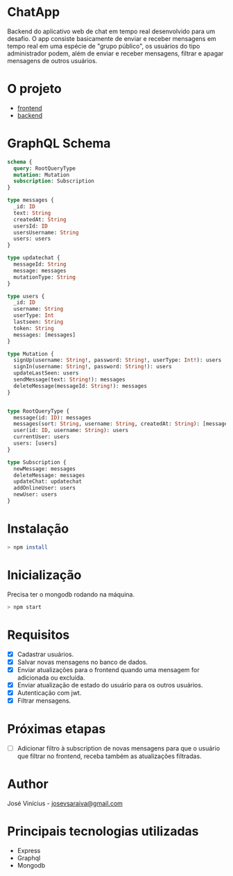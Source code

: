 # ChatApp
Backend do aplicativo web de chat em tempo real desenvolvido para um desafio.
O app consiste basicamente de enviar e receber mensagens em tempo real em uma espécie de "grupo público", 
os usuários do tipo administrador podem, além de enviar e receber mensagens, filtrar e apagar mensagens de outros usuários.

# O projeto
- [frontend](https://github.com/jbsaraiva/chat-app-frontend)
- [backend](https://github.com/jbsaraiva/chat-app-backend)

# GraphQL Schema
```graphql
schema {
  query: RootQueryType
  mutation: Mutation
  subscription: Subscription
}

type messages {
  _id: ID
  text: String
  createdAt: String
  usersId: ID
  usersUsername: String
  users: users
}

type updatechat {
  messageId: String
  message: messages
  mutationType: String
}

type users {
  _id: ID
  username: String
  userType: Int
  lastseen: String
  token: String
  messages: [messages]
}

type Mutation {
  signUp(username: String!, password: String!, userType: Int!): users
  signIn(username: String!, password: String!): users
  updateLastSeen: users
  sendMessage(text: String!): messages
  deleteMessage(messageId: String!): messages
}


type RootQueryType {
  message(id: ID): messages
  messages(sort: String, username: String, createdAt: String): [messages]
  user(id: ID, username: String): users
  currentUser: users
  users: [users]
}

type Subscription {
  newMessage: messages
  deleteMessage: messages
  updateChat: updatechat
  addOnlineUser: users
  newUser: users
}
```

# Instalação

```bash
> npm install
```

# Inicialização
Precisa ter o mongodb rodando na máquina.

```bash
> npm start
```

# Requisitos 
- [x] Cadastrar usuários.
- [x] Salvar novas mensagens no banco de dados.
- [x] Enviar atualizações para o frontend quando uma mensagem for adicionada ou excluída.
- [x] Enviar atualização de estado do usuário para os outros usuários.
- [x] Autenticação com jwt.
- [x] Filtrar mensagens.

# Próximas etapas
- [ ] Adicionar filtro à subscription de novas mensagens para que o usuário que filtrar no frontend, receba também as atualizações filtradas.

# Author

José Vinícius - [josevsaraiva@gmail.com](josevsaraiva@gmail.com) 

# Principais tecnologias utilizadas
- Express 
- Graphql
- Mongodb
